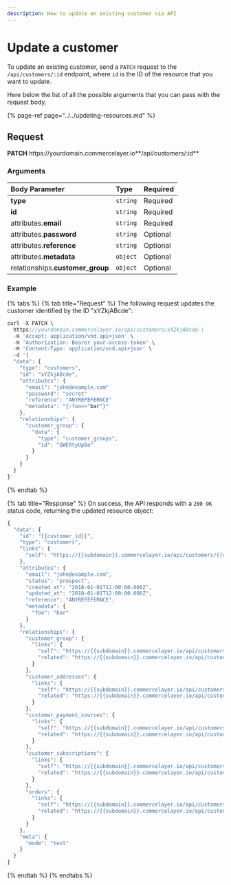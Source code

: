```yaml
---
description: How to update an existing customer via API
---
```


# Update a customer

To update an existing customer, send a `PATCH` request to the `/api/customers/:id` endpoint, where `id` is the ID of the resource that you want to update.

Here below the list of all the possible arguments that you can pass with the request body.

{% page-ref page="../../updating-resources.md" %}

## Request

**PATCH** https://<i></i>yourdomain.commercelayer.io**/api/customers/:id**

### Arguments

| Body Parameter | Type | Required |
| :--- | :--- | :--- |
| **type** | `string` | Required |
| **id** | `string` | Required |
| attributes.**email** | `string` | Required |
| attributes.**password** | `string` | Optional |
| attributes.**reference** | `string` | Optional |
| attributes.**metadata** | `object` | Optional |
| relationships.**customer_group** | `object` | Optional |

### Example

{% tabs %}
{% tab title="Request" %}
The following request updates the customer identified by the ID "xYZkjABcde":

```javascript
curl -X PATCH \
  https://yourdomain.commercelayer.io/api/customers/xYZkjABcde \
  -H 'Accept: application/vnd.api+json' \
  -H 'Authorization: Bearer your-access-token' \
  -H 'Content-Type: application/vnd.api+json' \
  -d '{
  "data": {
    "type": "customers",
    "id": "xYZkjABcde",
    "attributes": {
      "email": "john@example.com"
      "password": "secret"
      "reference": "ANYREFEFERNCE"
      "metadata": "{:foo=>"bar"}"
    },
    "relationships": {
      "customer_group": {
        "data": {
          "type": "customer_groups",
          "id": "QWERtyUpBa"
        }
      }
    }
  }
}'
```
{% endtab %}

{% tab title="Response" %}
On success, the API responds with a `200 OK` status code, returning the updated resource object:

```javascript
{
  "data": {
    "id": "{{customer_id}}",
    "type": "customers",
    "links": {
      "self": "https://{{subdomain}}.commercelayer.io/api/customers/{{customer_id}}"
    },
    "attributes": {
      "email": "john@example.com",
      "status": "prospect",
      "created_at": "2018-01-01T12:00:00.000Z",
      "updated_at": "2018-01-01T12:00:00.000Z",
      "reference": "ANYREFEFERNCE",
      "metadata": {
        "foo": "bar"
      }
    },
    "relationships": {
      "customer_group": {
        "links": {
          "self": "https://{{subdomain}}.commercelayer.io/api/customers/{{customer_id}}/relationships/customer_group",
          "related": "https://{{subdomain}}.commercelayer.io/api/customers/{{customer_id}}/customer_group"
        }
      },
      "customer_addresses": {
        "links": {
          "self": "https://{{subdomain}}.commercelayer.io/api/customers/{{customer_id}}/relationships/customer_addresses",
          "related": "https://{{subdomain}}.commercelayer.io/api/customers/{{customer_id}}/customer_addresses"
        }
      },
      "customer_payment_sources": {
        "links": {
          "self": "https://{{subdomain}}.commercelayer.io/api/customers/{{customer_id}}/relationships/customer_payment_sources",
          "related": "https://{{subdomain}}.commercelayer.io/api/customers/{{customer_id}}/customer_payment_sources"
        }
      },
      "customer_subscriptions": {
        "links": {
          "self": "https://{{subdomain}}.commercelayer.io/api/customers/{{customer_id}}/relationships/customer_subscriptions",
          "related": "https://{{subdomain}}.commercelayer.io/api/customers/{{customer_id}}/customer_subscriptions"
        }
      },
      "orders": {
        "links": {
          "self": "https://{{subdomain}}.commercelayer.io/api/customers/{{customer_id}}/relationships/orders",
          "related": "https://{{subdomain}}.commercelayer.io/api/customers/{{customer_id}}/orders"
        }
      }
    },
    "meta": {
      "mode": "test"
    }
  }
}
```
{% endtab %}
{% endtabs %}
